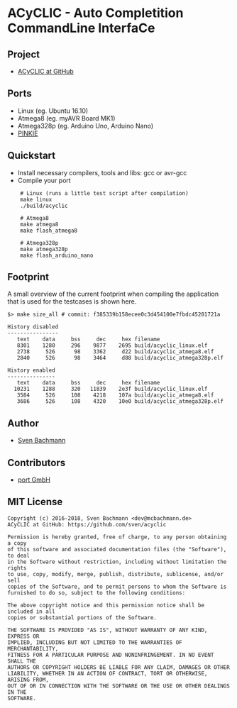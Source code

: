 # ACyCLIC - Auto Completition CommandLine InterfaCe


## Project

  * [ACyCLIC at GitHub](https://github.com/sven/acyclic)


## Ports

  * Linux (eg. Ubuntu 16.10)
  * Atmega8 (eg. myAVR Board MK1)
  * Atmega328p (eg. Arduino Uno, Arduino Nano)
  * [PINKIE](https://github.com/sven/pinkie)


## Quickstart

  * Install necessary compilers, tools and libs: gcc or avr-gcc
  * Compile your port

```
    # Linux (runs a little test script after compilation)
    make linux
    ./build/acyclic

    # Atmega8
    make atmega8
    make flash_atmega8

    # Atmega328p
    make atmega328p
    make flash_arduino_nano
```


## Footprint

A small overview of the current footprint when compiling the application that
is used for the testcases is shown here.

```
$> make size_all # commit: f385339b158ecee0c3d454100e7fbdc45201721a

History disabled
----------------
   text    data     bss     dec     hex filename
   8301    1280     296    9877    2695 build/acyclic_linux.elf
   2738     526      98    3362     d22 build/acyclic_atmega8.elf
   2840     526      98    3464     d88 build/acyclic_atmega328p.elf

History enabled
---------------
   text    data     bss     dec     hex filename
  10231    1288     320   11839    2e3f build/acyclic_linux.elf
   3584     526     108    4218    107a build/acyclic_atmega8.elf
   3686     526     108    4320    10e0 build/acyclic_atmega328p.elf
```


## Author

  * [Sven Bachmann](mailto:dev@mcbachmann.de)


## Contributors

  * [port GmbH](http://www.port.de)


## MIT License

    Copyright (c) 2016-2018, Sven Bachmann <dev@mcbachmann.de>
    ACyCLIC at GitHub: https://github.com/sven/acyclic
    
    Permission is hereby granted, free of charge, to any person obtaining a copy
    of this software and associated documentation files (the "Software"), to deal
    in the Software without restriction, including without limitation the rights
    to use, copy, modify, merge, publish, distribute, sublicense, and/or sell
    copies of the Software, and to permit persons to whom the Software is
    furnished to do so, subject to the following conditions:
    
    The above copyright notice and this permission notice shall be included in all
    copies or substantial portions of the Software.
    
    THE SOFTWARE IS PROVIDED "AS IS", WITHOUT WARRANTY OF ANY KIND, EXPRESS OR
    IMPLIED, INCLUDING BUT NOT LIMITED TO THE WARRANTIES OF MERCHANTABILITY,
    FITNESS FOR A PARTICULAR PURPOSE AND NONINFRINGEMENT. IN NO EVENT SHALL THE
    AUTHORS OR COPYRIGHT HOLDERS BE LIABLE FOR ANY CLAIM, DAMAGES OR OTHER
    LIABILITY, WHETHER IN AN ACTION OF CONTRACT, TORT OR OTHERWISE, ARISING FROM,
    OUT OF OR IN CONNECTION WITH THE SOFTWARE OR THE USE OR OTHER DEALINGS IN THE
    SOFTWARE.
